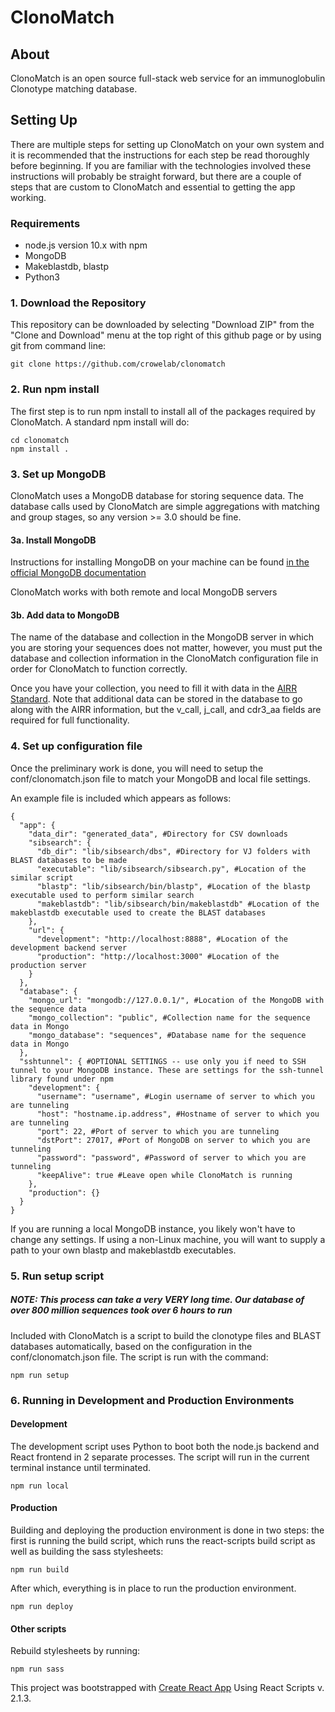 # ClonoMatch

## About

ClonoMatch is an open source full-stack web service for an immunoglobulin Clonotype matching database.

## Setting Up

There are multiple steps for setting up ClonoMatch on your own system and it is recommended that the instructions for each step be read thoroughly before beginning. If you are familiar with the technologies involved these instructions will probably be straight forward, but there are a couple of steps that are custom to ClonoMatch and essential to getting the app working.

### Requirements
- node.js version 10.x with npm
- MongoDB
- Makeblastdb, blastp
- Python3

### 1. Download the Repository
This repository can be downloaded by selecting "Download ZIP" from the "Clone and Download" menu at the top right of this github page or by using git from command line:

```
git clone https://github.com/crowelab/clonomatch
```

### 2. Run npm install
The first step is to run npm install to install all of the packages required by ClonoMatch. A standard npm install will do:

```
cd clonomatch
npm install .
```

### 3. Set up MongoDB
ClonoMatch uses a MongoDB database for storing sequence data. The database calls used by ClonoMatch are simple aggregations with matching and group stages, so any version >= 3.0 should be fine.

#### 3a. Install MongoDB

Instructions for installing MongoDB on your machine can be found [in the official MongoDB documentation](https://docs.mongodb.com/manual/installation/)

ClonoMatch works with both remote and local MongoDB servers

#### 3b. Add data to MongoDB
The name of the database and collection in the MongoDB server in which you are storing your sequences does not matter, however, you must put the database and collection information in the ClonoMatch configuration file in order for ClonoMatch to function correctly.

Once you have your collection, you need to fill it with data in the [AIRR Standard](https://docs.airr-community.org/en/stable/). Note that additional data can be stored in the database to go along with the AIRR information, but the v_call, j_call,  and cdr3_aa fields are required for full functionality.

### 4. Set up configuration file
Once the preliminary work is done, you will need to setup the conf/clonomatch.json file to match your MongoDB and local file settings.

An example file is included which appears as follows:
```
{
  "app": {
    "data_dir": "generated_data", #Directory for CSV downloads
    "sibsearch": {
      "db_dir": "lib/sibsearch/dbs", #Directory for VJ folders with BLAST databases to be made
      "executable": "lib/sibsearch/sibsearch.py", #Location of the similar script
      "blastp": "lib/sibsearch/bin/blastp", #Location of the blastp executable used to perform similar search
      "makeblastdb": "lib/sibsearch/bin/makeblastdb" #Location of the makeblastdb executable used to create the BLAST databases
    },
    "url": {
      "development": "http://localhost:8888", #Location of the development backend server
      "production": "http://localhost:3000" #Location of the production server
    }
  },
  "database": {
    "mongo_url": "mongodb://127.0.0.1/", #Location of the MongoDB with the sequence data
    "mongo_collection": "public", #Collection name for the sequence data in Mongo
    "mongo_database": "sequences", #Database name for the sequence data in Mongo
  },
  "sshtunnel": { #OPTIONAL SETTINGS -- use only you if need to SSH tunnel to your MongoDB instance. These are settings for the ssh-tunnel library found under npm
    "development": {
      "username": "username", #Login username of server to which you are tunneling
      "host": "hostname.ip.address", #Hostname of server to which you are tunneling
      "port": 22, #Port of server to which you are tunneling
      "dstPort": 27017, #Port of MongoDB on server to which you are tunneling
      "password": "password", #Password of server to which you are tunneling
      "keepAlive": true #Leave open while ClonoMatch is running
    },
    "production": {}
  }
}
```

If you are running a local MongoDB instance, you likely won't have to change any settings. If using a non-Linux machine, you will want to supply a path to your own blastp and makeblastdb executables.

### 5. Run setup script
##### NOTE: This process can take a very VERY long time. Our database of over 800 million sequences took over 6 hours to run
Included with ClonoMatch is a script to build the clonotype files and BLAST databases automatically, based on the configuration in the conf/clonomatch.json file. The script is run with the command:

```
npm run setup
```

### 6. Running in Development and Production Environments

#### Development
The development script uses Python to boot both the node.js backend and React frontend in 2 separate processes. The script will run in the current terminal instance until terminated.

```
npm run local
```

#### Production
Building and deploying the production environment is done in two steps: the first is running the build script, which runs the react-scripts build script as well as building the sass stylesheets:
```
npm run build
```

After which, everything is in place to run the production environment.
```
npm run deploy
```

#### Other scripts
Rebuild stylesheets by running:

```
npm run sass
```

This project was bootstrapped with [Create React App](https://github.com/facebookincubator/create-react-app) Using React Scripts v. 2.1.3.
